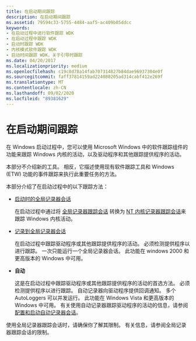 ```yaml
---
title: 在启动期间跟踪
description: 在启动期间跟踪
ms.assetid: 79594c33-5755-4484-aaf5-ac409b05ddcc
keywords:
- 在启动过程中进行软件跟踪 WDK
- 在启动过程中跟踪 WDK
- 启动时跟踪 WDK
- 内核模式软件跟踪 WDK
- 启动时间跟踪 WDK，关于引导时跟踪
ms.date: 04/20/2017
ms.localizationpriority: medium
ms.openlocfilehash: c19c8d78a14fab707314827b84dae96937304e0f
ms.sourcegitcommit: faff37814159ad224080205ad314cabf412e269f
ms.translationtype: MT
ms.contentlocale: zh-CN
ms.lasthandoff: 09/02/2020
ms.locfileid: "89381629"
---
```

# <a name="tracing-during-boot"></a>在启动期间跟踪


在 Windows 启动过程中，您可以使用 Microsoft Windows 中的软件跟踪组件的功能来跟踪 Windows 内核的活动，以及驱动程序和其他跟踪提供程序的活动。

本部分不介绍新的工具。 相反，它描述使用现有软件跟踪工具和 Windows (ETW) 功能的事件跟踪来执行此重要任务的方法。

本部分介绍了在启动过程中的以下跟踪方法：

-   [启动时的全局记录器会话](boot-time-global-logger-session.md)

    在启动过程中通过将 [全局记录器跟踪会话](global-logger-trace-session.md) 转换为 [NT 内核记录器跟踪会话](nt-kernel-logger-trace-session.md)来跟踪 Windows 内核活动。

-   [记录到全局记录器会话](logging-to-the-global-logger-session.md)

    在启动过程中跟踪驱动程序或其他跟踪提供程序的活动。 必须检测提供程序以进行跟踪。 一次只能运行一个全局记录器会话。 此功能在 windows 2000 和更高版本的 Windows 中可用。

-   **自动**

    这是在启动过程中跟踪驱动程序或其他跟踪提供程序的活动的首选方法。 必须检测提供程序以进行跟踪。 自动记录器向驱动程序提供回调通知。 多个 AutoLoggers 可以并发运行。 此功能在 Windows Vista 和更高版本的 Windows 中可用。 有关使用自动记录器跟踪驱动程序的活动的信息，请参阅 [配置和启动自动记录器会话](/windows/win32/etw/configuring-and-starting-an-autologger-session)。

使用全局记录器跟踪会话时，请确保你了解其限制。 有关信息，请参阅全局记录器跟踪会话的限制。

 

